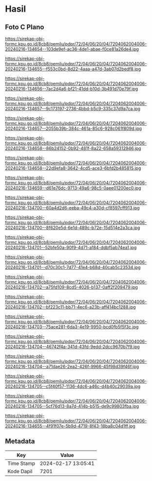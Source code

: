 # Hasil

## Foto C Plano

https://sirekap-obj-formc.kpu.go.id/8cb8/pemilu/pdpr/72/04/06/20/04/7204062004006-20240216-134654--103de9ef-ac36-4de1-abae-f0ce81a26de4.jpg

https://sirekap-obj-formc.kpu.go.id/8cb8/pemilu/pdpr/72/04/06/20/04/7204062004006-20240216-134655--f553c0bd-8d22-4aaa-a47d-3ab07d2bedf8.jpg

https://sirekap-obj-formc.kpu.go.id/8cb8/pemilu/pdpr/72/04/06/20/04/7204062004006-20240216-134656--7ac2d4a6-bf21-41dd-b10d-3b491d70e79f.jpg

https://sirekap-obj-formc.kpu.go.id/8cb8/pemilu/pdpr/72/04/06/20/04/7204062004006-20240216-134657--9c173197-2736-4bbd-b5c9-335c37d9a7ca.jpg

https://sirekap-obj-formc.kpu.go.id/8cb8/pemilu/pdpr/72/04/06/20/04/7204062004006-20240216-134657--2055b39b-384c-461a-85c6-928c061f809d.jpg

https://sirekap-obj-formc.kpu.go.id/8cb8/pemilu/pdpr/72/04/06/20/04/7204062004006-20240216-134658--86b24152-0b92-481f-8a22-658a59312946.jpg

https://sirekap-obj-formc.kpu.go.id/8cb8/pemilu/pdpr/72/04/06/20/04/7204062004006-20240216-134658--22d9efa8-3642-4cd5-ace3-6bfd2b485815.jpg

https://sirekap-obj-formc.kpu.go.id/8cb8/pemilu/pdpr/72/04/06/20/04/7204062004006-20240216-134659--d61e76dc-9713-49a6-98c5-0aee01200ec0.jpg

https://sirekap-obj-formc.kpu.go.id/8cb8/pemilu/pdpr/72/04/06/20/04/7204062004006-20240216-134700--60a4d2d6-eeba-49c4-a30d-cf8597cff913.jpg

https://sirekap-obj-formc.kpu.go.id/8cb8/pemilu/pdpr/72/04/06/20/04/7204062004006-20240216-134700--8f620e5d-6e1d-489c-b72e-15d514e2a3ca.jpg

https://sirekap-obj-formc.kpu.go.id/8cb8/pemilu/pdpr/72/04/06/20/04/7204062004006-20240216-134701--52bfe50a-90f9-4d71-a184-ddbf5ab74ea1.jpg

https://sirekap-obj-formc.kpu.go.id/8cb8/pemilu/pdpr/72/04/06/20/04/7204062004006-20240216-134701--d70c30c1-7d77-41e4-b68d-40cab5c23534.jpg

https://sirekap-obj-formc.kpu.go.id/8cb8/pemilu/pdpr/72/04/06/20/04/7204062004006-20240216-134702--a75fd109-8cd5-4026-b137-0aff2f209479.jpg

https://sirekap-obj-formc.kpu.go.id/8cb8/pemilu/pdpr/72/04/06/20/04/7204062004006-20240216-134702--bf223c11-bb71-4ec6-a23b-aff414bc1288.jpg

https://sirekap-obj-formc.kpu.go.id/8cb8/pemilu/pdpr/72/04/06/20/04/7204062004006-20240216-134703--75ace281-6da3-4e19-9950-bcd0fb5f5f3c.jpg

https://sirekap-obj-formc.kpu.go.id/8cb8/pemilu/pdpr/72/04/06/20/04/7204062004006-20240216-134704--46742f4a-341d-43fd-9edd-2dcc9670b7f9.jpg

https://sirekap-obj-formc.kpu.go.id/8cb8/pemilu/pdpr/72/04/06/20/04/7204062004006-20240216-134704--a71dae26-2ea2-426f-9966-45f98d39f46f.jpg

https://sirekap-obj-formc.kpu.go.id/8cb8/pemilu/pdpr/72/04/06/20/04/7204062004006-20240216-134705--c5f40f57-1136-4dc6-a46c-d4b40c29039a.jpg

https://sirekap-obj-formc.kpu.go.id/8cb8/pemilu/pdpr/72/04/06/20/04/7204062004006-20240216-134705--5cf76d13-8a7d-414b-b515-de9c99803fba.jpg

https://sirekap-obj-formc.kpu.go.id/8cb8/pemilu/pdpr/72/04/06/20/04/7204062004006-20240216-134655--4f91f07e-5b9d-4719-8f43-18ba8c04d1ff.jpg


## Metadata

| Key        | Value               |
| ---------- | ------------------- |
| Time Stamp | 2024-02-17 13:05:41 |
| Kode Dapil | 7201                |



